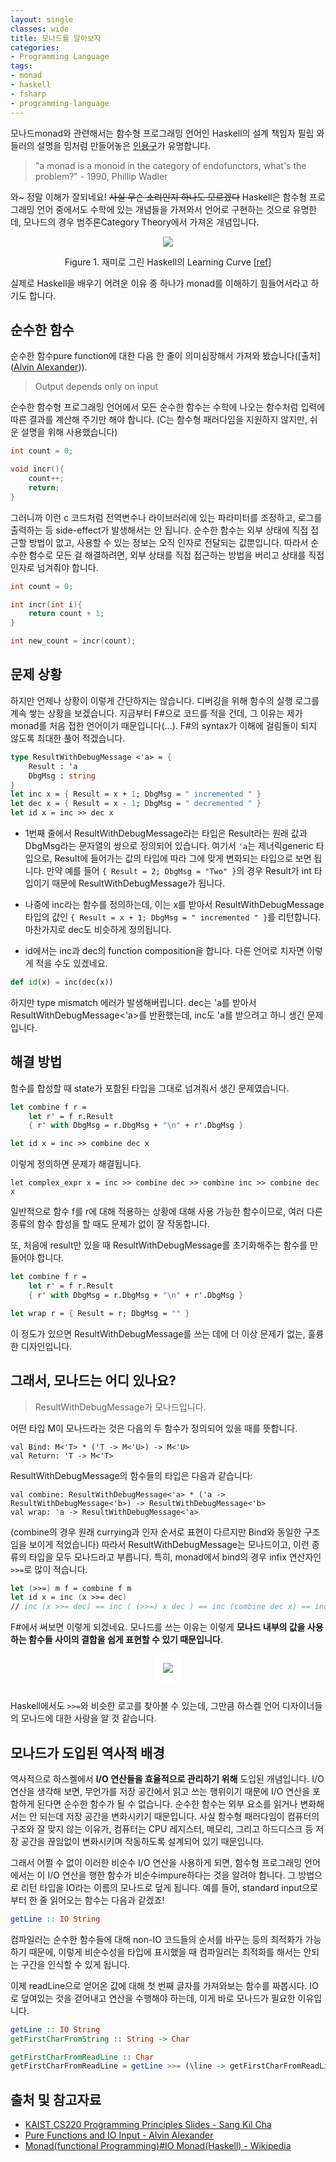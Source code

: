 ```yaml
---
layout: single
classes: wide
title: 모나드를 알아보자
categories:
- Programming Language
tags:
- monad
- haskell
- fsharp
- programming-language
---
```


모나드monad와 관련해서는 함수형 프로그래밍 언어인 Haskell의 설계 책임자 필립 와들러의 설명을 밈처럼 만들어놓은 [인용구](http://james-iry.blogspot.com/2009/05/brief-incomplete-and-mostly-wrong.html)가 유명합니다.

> "a monad is a monoid in the category of endofunctors, what's the problem?" - 1990, Phillip Wadler

와~ 정말 이해가 잘되네요! ~~사실 무슨 소리인지 하나도 모르겠다~~ Haskell은 함수형 프로그래밍 언어 중에서도 수학에 있는 개념들을 가져와서 언어로 구현하는 것으로 유명한데, 모나드의 경우 범주론Category Theory에서 가져온 개념입니다.

<div align="center" style="mix-blend-mode: darken;">
    <img src="https://github.com/Dobiasd/articles/raw/master/programming_language_learning_curves/haskell.png" class="color_negative">
    <p>Figure 1. 재미로 그린 Haskell의 Learning Curve [<a href="https://github.com/Dobiasd/articles/blob/master/programming_language_learning_curves.md">ref</a>] </p>
</div>

실제로 Haskell을 배우기 어려운 이유 중 하나가 monad를 이해하기 힘들어서라고 하기도 합니다.


## 순수한 함수

순수한 함수pure function에 대한 다음 한 줄이 의미심장해서 가져와 봤습니다([출처]([Alvin Alexander](https://alvinalexander.com/scala/fp-book/pure-functions-and-io-input-output/))).

> Output depends only on input

순수한 함수형 프로그래밍 언어에서 모든 순수한 함수는 수학에 나오는 함수처럼 입력에 따른 결과를 계산해 주기만 해야 합니다. (C는 함수형 패러다임을 지원하지 않지만, 쉬운 설명을 위해 사용했습니다)
```c
int count = 0;

void incr(){
    count++;
    return;
}
```

그러니까 이런 c 코드처럼 전역변수나 라이브러리에 있는 파라미터를 조정하고, 로그를 출력하는 등 side-effect가 발생해서는 안 됩니다. 순수한 함수는 외부 상태에 직접 접근할 방법이 없고, 사용할 수 있는 정보는 오직 인자로 전달되는 값뿐입니다. 따라서 
순수한 함수로 모든 걸 해결하려면, 외부 상태를 직접 접근하는 방법을 버리고 상태를 직접 인자로 넘겨줘야 합니다.

```c
int count = 0;

int incr(int i){
    return count + 1;
}

int new_count = incr(count);
```

## 문제 상황
하지만 언제나 상황이 이렇게 간단하지는 않습니다. 디버깅을 위해 함수의 실행 로그를 계속 쌓는 상황을 보겠습니다. 지금부터 F#으로 코드를 적을 건데, 그 이유는 제가 monad를 처음 접한 언어이기 때문입니다(...). F#의 syntax가 이해에 걸림돌이 되지 않도록 최대한 풀어 적겠습니다.

```fsharp
type ResultWithDebugMessage <'a> = {
    Result : 'a
    DbgMsg : string
}
let inc x = { Result = x + 1; DbgMsg = " incremented " }
let dec x = { Result = x - 1; DbgMsg = " decremented " }
let id x = inc >> dec x
```

- 1번째 줄에서 ResultWithDebugMessage라는 타입은 Result라는 원래 값과 DbgMsg라는 문자열의 쌍으로 정의되어 있습니다. 여기서 `'a`는 제너릭generic 타입으로, Result에 들어가는 값의 타입에 따라 그에 맞게 변화되는 타입으로 보면 됩니다. 만약 예를 들어 `{ Result = 2; DbgMsg = "Two" }`의 경우 Result가 int 타입이기 때문에 ResultWithDebugMessage<int>가 됩니다.

- 나중에 inc라는 함수를 정의하는데, 이는 x를 받아서 ResultWithDebugMessage 타입의 값인 `{ Result = x + 1; DbgMsg = " incremented " }`를 리턴합니다. 마찬가지로 dec도 비슷하게 정의됩니다.
-  id에서는 inc과 dec의 function composition을 합니다. 다른 언어로 치자면 이렇게 적을 수도 있겠네요.
```python
def id(x) = inc(dec(x))
```


하지만 type mismatch 에러가 발생해버립니다. dec는 'a를 받아서 ResultWithDebugMessage<'a>를 반환했는데, inc도 'a를 받으려고 하니 생긴 문제입니다.

## 해결 방법

함수를 합성할 때 state가 포함된 타입을 그대로 넘겨줘서 생긴 문제였습니다.

```fsharp
let combine f r =
    let r' = f r.Result
    { r' with DbgMsg = r.DbgMsg + "\n" + r'.DbgMsg }

let id x = inc >> combine dec x
```
이렇게 정의하면 문제가 해결됩니다.

```
let complex_expr x = inc >> combine dec >> combine inc >> combine dec x
```

일반적으로 함수 f를 r에 대해 적용하는 상황에 대해 사용 가능한 함수이므로, 여러 다른 종류의 함수 합성을 할 때도 문제가 없이 잘 작동합니다.

또, 처음에 result만 있을 때 ResultWithDebugMessage를 초기화해주는 함수를 만들어야 합니다.

```fsharp
let combine f r =
    let r' = f r.Result
    { r' with DbgMsg = r.DbgMsg + "\n" + r'.DbgMsg }

let wrap r = { Result = r; DbgMsg = "" }
```

이 정도가 있으면 ResultWithDebugMessage를 쓰는 데에 더 이상 문제가 없는, 훌륭한 디자인입니다.

## 그래서, 모나드는 어디 있나요?

> ResultWithDebugMessage가 모나드입니다.

어떤 타입 M이 모나드라는 것은 다음의 두 함수가 정의되어 있을 때를 뜻합니다.
```
val Bind: M<'T> * ('T -> M<'U>) -> M<'U>
val Return: 'T -> M<'T>
```
ResultWithDebugMessage의 함수들의 타입은 다음과 같습니다:
```
val combine: ResultWithDebugMessage<'a> * ('a -> ResultWithDebugMessage<'b>) -> ResultWithDebugMessage<'b>
val wrap: 'a -> ResultWithDebugMessage<'a>
```
(combine의 경우 원래 currying과 인자 순서로 표현이 다르지만 Bind와 동일한 구조임을 보이게 적었습니다)
따라서 ResultWithDebugMessage는 모나드이고, 이런 종류의 타입을 모두 모나드라고 부릅니다. 특히, monad에서 bind의 경우 infix 연산자인 `>>=`로 많이 적습니다.

```fsharp
let (>>=) m f = combine f m
let id x = inc (x >>= dec)
// inc (x >>= dec) == inc ( (>>=) x dec ) == inc (combine dec x) == inc >> combine dec x
```

F#에서 써보면 이렇게 되겠네요. 모나드를 쓰는 이유는 이렇게 **모나드 내부의 값을 사용하는 함수들 사이의 결합을 쉽게 표현할 수 있기 때문입니다**.

<div align="center">
<img src="https://www.haskell.org/img/haskell-logo.svg" style="padding: 1em; background: white; margin-bottom:1em" >
</div>

Haskell에서도 `>>=`와 비슷한 로고를 찾아볼 수 있는데, 그만큼 하스켈 언어 디자이너들의 모나드에 대한 사랑을 알 것 같습니다.

## 모나드가 도입된 역사적 배경

역사적으로 하스켈에서 **I/O 연산들을 효율적으로 관리하기 위해** 도입된 개념입니다. I/O 연산을 생각해 보면, 무언가를 저장 공간에서 읽고 쓰는 행위이기 때문에 I/O 연산을 포함하게 된다면 순수한 함수가 될 수 없습니다. 순수한 함수는 외부 요소를 읽거나 변화해서는 안 되는데 저장 공간을 변화시키기 때문입니다. 사실 함수형 패러다임이 컴퓨터의 구조와 잘 맞지 않는 이유가, 컴퓨터는 CPU 레지스터, 메모리, 그리고 하드디스크 등 저장 공간을 끊임없이 변화시키며 작동하도록 설계되어 있기 때문입니다.

그래서 어쩔 수 없이 이러한 비순수 I/O 연산을 사용하게 되면, 함수형 프로그래밍 언어에서는 이 I/O 연산을 행한 함수가 비순수impure하다는 것을 알려야 합니다. 그 방법으로 리턴 타입을 IO라는 이름의 모나드로 덮게 됩니다. 예를 들어, standard input으로부터 한 줄 읽어오는 함수는 다음과 같겠죠!

```haskell
getLine :: IO String
```

컴파일러는 순수한 함수들에 대해 non-IO 코드들의 순서를 바꾸는 등의 최적화가 가능하기 때문에, 이렇게 비순수성을 타입에 표시했을 때 컴파일러는 최적화를 해서는 안되는 구간을 인식할 수 있게 됩니다.

이제 readLine으로 얻어온 값에 대해 첫 번째 글자를 가져와보는 함수를 짜봅시다. IO로 덮여있는 것을 걷어내고 연산을 수행해야 하는데, 이게 바로 모나드가 필요한 이유입니다.

```haskell
getLine :: IO String
getFirstCharFromString :: String -> Char

getFirstCharFromReadLine :: Char
getFirstCharFromReadLine = getLine >>= (\line -> getFirstCharFromReadLine(line))
```



## 출처 및 참고자료

- [KAIST CS220 Programming Principles Slides - Sang Kil Cha](https://softsec.kaist.ac.kr/depot/sangkilc/cs220/15-monads.pdf)
- [Pure Functions and IO Input - Alvin Alexander](https://alvinalexander.com/scala/fp-book/pure-functions-and-io-input-output/)
- [Monad(functional Programming)#IO Monad(Haskell) - Wikipedia](https://en.wikipedia.org/wiki/Monad_(functional_programming)#IO_monad_(Haskell))